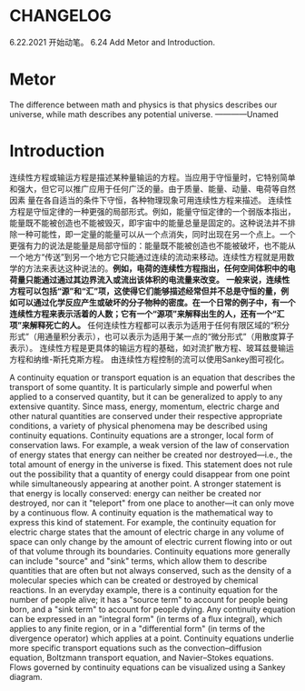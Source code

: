# CHANGELOG

6.22.2021 开始动笔。
6.24 Add Metor and Introduction.

# Metor

The difference between math and physics is that physics describes our universe, while math describes any potential universe.  ————Unamed

# Introduction

连续性方程或输运方程是描述某种量输运的方程。当应用于守恒量时，它特别简单和强大，但它可以推广应用于任何广泛的量。由于质量、能量、动量、电荷等自然因素 量在各自适当的条件下守恒，各种物理现象可用连续性方程来描述。
连续性方程是守恒定律的一种更强的局部形式。例如，能量守恒定律的一个弱版本指出，能量既不能被创造也不能被毁灭，即宇宙中的能量总量是固定的。这种说法并不排除一种可能性，即一定量的能量可以从一个点消失，同时出现在另一个点上。一个更强有力的说法是能量是局部守恒的：能量既不能被创造也不能被破坏，也不能从一个地方“传送”到另一个地方它只能通过连续的流动来移动。连续性方程就是用数学的方法来表达这种说法的。<b>例如，电荷的连续性方程指出，任何空间体积中的电荷量只能通过通过其边界流入或流出该体积的电流量来改变。</b>
<b>一般来说，连续性方程可以包括“源”和“汇”项，这使得它们能够描述经常但并不总是守恒的量，例如可以通过化学反应产生或破坏的分子物种的密度。在一个日常的例子中，有一个连续性方程来表示活着的人数；它有一个“源项”来解释出生的人，还有一个“汇项”来解释死亡的人。</b>
任何连续性方程都可以表示为适用于任何有限区域的“积分形式”（用通量积分表示），也可以表示为适用于某一点的“微分形式”（用散度算子表示）。
连续性方程是更具体的输运方程的基础，如对流扩散方程、玻耳兹曼输运方程和纳维-斯托克斯方程。
由连续性方程控制的流可以使用Sankey图可视化。

A continuity equation or transport equation is an equation that describes the transport of some quantity. It is particularly simple and powerful when applied to a conserved quantity, but it can be generalized to apply to any extensive quantity. Since mass, energy, momentum, electric charge and other natural quantities are conserved under their respective appropriate conditions, a variety of physical phenomena may be described using continuity equations.
Continuity equations are a stronger, local form of conservation laws. For example, a weak version of the law of conservation of energy states that energy can neither be created nor destroyed—i.e., the total amount of energy in the universe is fixed. This statement does not rule out the possibility that a quantity of energy could disappear from one point while simultaneously appearing at another point. A stronger statement is that energy is locally conserved: energy can neither be created nor destroyed, nor can it "teleport" from one place to another—it can only move by a continuous flow. A continuity equation is the mathematical way to express this kind of statement. For example, the continuity equation for electric charge states that the amount of electric charge in any volume of space can only change by the amount of electric current flowing into or out of that volume through its boundaries.
Continuity equations more generally can include "source" and "sink" terms, which allow them to describe quantities that are often but not always conserved, such as the density of a molecular species which can be created or destroyed by chemical reactions. In an everyday example, there is a continuity equation for the number of people alive; it has a "source term" to account for people being born, and a "sink term" to account for people dying.
Any continuity equation can be expressed in an "integral form" (in terms of a flux integral), which applies to any finite region, or in a "differential form" (in terms of the divergence operator) which applies at a point.
Continuity equations underlie more specific transport equations such as the convection–diffusion equation, Boltzmann transport equation, and Navier–Stokes equations.
Flows governed by continuity equations can be visualized using a Sankey diagram.
